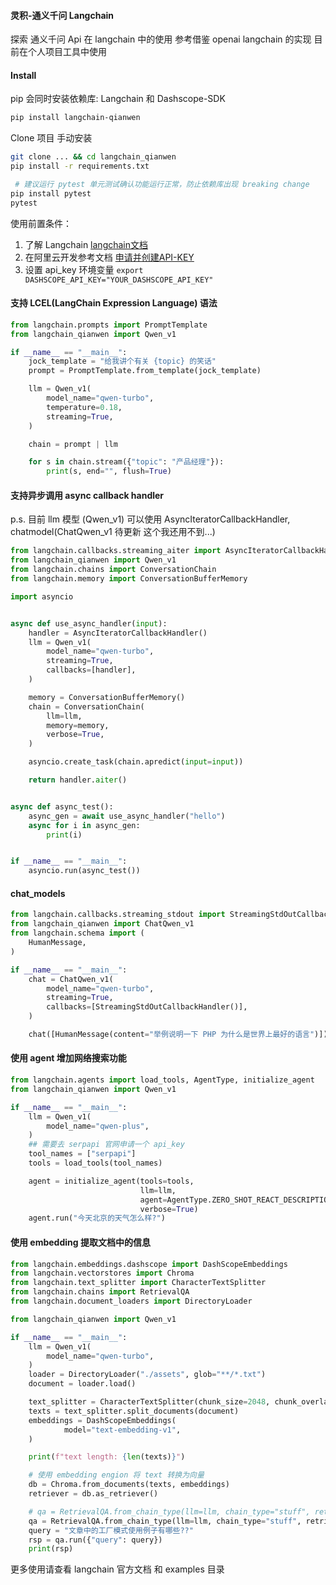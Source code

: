 #### 灵积-通义千问 Langchain
探索 通义千问 Api 在 langchain 中的使用
参考借鉴 openai langchain 的实现 
目前在个人项目工具中使用

#### Install 
pip 会同时安装依赖库: Langchain 和 Dashscope-SDK
```sh
pip install langchain-qianwen
```

Clone 项目 手动安装
```sh
git clone ... && cd langchain_qianwen
pip install -r requirements.txt

 # 建议运行 pytest 单元测试确认功能运行正常，防止依赖库出现 breaking change
pip install pytest
pytest
```

使用前置条件：
1. 了解 Langchain [langchain文档](https://python.langchain.com/docs/get_started/installation)
2. 在阿里云开发参考文档 [申请并创建API-KEY](https://help.aliyun.com/zh/dashscope/developer-reference/activate-dashscope-and-create-an-api-key)
3. 设置 api_key 环境变量 `export DASHSCOPE_API_KEY="YOUR_DASHSCOPE_API_KEY"`


#### 支持 LCEL(LangChain Expression Language) 语法
```py
from langchain.prompts import PromptTemplate
from langchain_qianwen import Qwen_v1

if __name__ == "__main__":
    jock_template = "给我讲个有关 {topic} 的笑话"
    prompt = PromptTemplate.from_template(jock_template)

    llm = Qwen_v1(
        model_name="qwen-turbo",
        temperature=0.18,
        streaming=True,
    )

    chain = prompt | llm

    for s in chain.stream({"topic": "产品经理"}):
        print(s, end="", flush=True)
```

#### 支持异步调用 async callback handler
p.s. 目前 llm 模型 (Qwen_v1) 可以使用 AsyncIteratorCallbackHandler, 
chatmodel(ChatQwen_v1 待更新 这个我还用不到...)
```py
from langchain.callbacks.streaming_aiter import AsyncIteratorCallbackHandler
from langchain_qianwen import Qwen_v1
from langchain.chains import ConversationChain
from langchain.memory import ConversationBufferMemory

import asyncio


async def use_async_handler(input):
    handler = AsyncIteratorCallbackHandler()
    llm = Qwen_v1(
        model_name="qwen-turbo",
        streaming=True,
        callbacks=[handler], 
    )

    memory = ConversationBufferMemory()
    chain = ConversationChain(
        llm=llm,
        memory=memory,
        verbose=True,
    )

    asyncio.create_task(chain.apredict(input=input))

    return handler.aiter()


async def async_test():
    async_gen = await use_async_handler("hello")
    async for i in async_gen:
        print(i)


if __name__ == "__main__":
    asyncio.run(async_test())
```

#### chat_models
```py
from langchain.callbacks.streaming_stdout import StreamingStdOutCallbackHandler
from langchain_qianwen import ChatQwen_v1
from langchain.schema import (
    HumanMessage,
)

if __name__ == "__main__":
    chat = ChatQwen_v1(
        model_name="qwen-turbo",
        streaming=True,
        callbacks=[StreamingStdOutCallbackHandler()],
    )

    chat([HumanMessage(content="举例说明一下 PHP 为什么是世界上最好的语言")])
```

#### 使用 agent 增加网络搜索功能
```py
from langchain.agents import load_tools, AgentType, initialize_agent
from langchain_qianwen import Qwen_v1

if __name__ == "__main__":
    llm = Qwen_v1(
        model_name="qwen-plus",
    )
    ## 需要去 serpapi 官网申请一个 api_key
    tool_names = ["serpapi"]
    tools = load_tools(tool_names)

    agent = initialize_agent(tools=tools,
                             llm=llm,
                             agent=AgentType.ZERO_SHOT_REACT_DESCRIPTION,
                             verbose=True)
    agent.run("今天北京的天气怎么样?")
```

#### 使用 embedding 提取文档中的信息
```py
from langchain.embeddings.dashscope import DashScopeEmbeddings
from langchain.vectorstores import Chroma
from langchain.text_splitter import CharacterTextSplitter
from langchain.chains import RetrievalQA
from langchain.document_loaders import DirectoryLoader

from langchain_qianwen import Qwen_v1

if __name__ == "__main__":
    llm = Qwen_v1(
        model_name="qwen-turbo",
    )
    loader = DirectoryLoader("./assets", glob="**/*.txt")
    document = loader.load()

    text_splitter = CharacterTextSplitter(chunk_size=2048, chunk_overlap=0)
    texts = text_splitter.split_documents(document)
    embeddings = DashScopeEmbeddings(
            model="text-embedding-v1",
    )

    print(f"text length: {len(texts)}")

    # 使用 embedding engion 将 text 转换为向量
    db = Chroma.from_documents(texts, embeddings)
    retriever = db.as_retriever()

    # qa = RetrievalQA.from_chain_type(llm=llm, chain_type="stuff", retriever=retriever, return_source_documents=True)
    qa = RetrievalQA.from_chain_type(llm=llm, chain_type="stuff", retriever=retriever)
    query = "文章中的工厂模式使用例子有哪些??"
    rsp = qa.run({"query": query})
    print(rsp)

```

更多使用请查看 langchain 官方文档 和 examples 目录